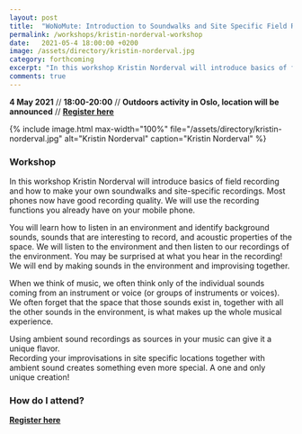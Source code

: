 ```yaml
---
layout: post
title:  "WoNoMute: Introduction to Soundwalks and Site Specific Field Recording with Kristin Norderval"
permalink: /workshops/kristin-norderval-workshop
date:   2021-05-4 18:00:00 +0200
image: /assets/directory/kristin-norderval.jpg
category: forthcoming
excerpt: "In this workshop Kristin Norderval will introduce basics of field recording and how to make your own soundwalks and site-specific recordings."
comments: true
---
```


**4 May 2021** // **18:00-20:00** // **Outdoors activity in Oslo, location will be announced** // <strong><a href="https://nettskjema.no/a/192772#/page/1">Register here</a></strong>

{% include image.html
max-width="100%" file="/assets/directory/kristin-norderval.jpg" alt="Kristin Norderval"
caption="Kristin Norderval" %}

### Workshop

In this workshop Kristin Norderval will introduce basics of field recording and how to make your own soundwalks and site-specific recordings. Most phones now have good recording quality.  We will use the recording functions you already have on your mobile phone. 

You will learn how to listen in an environment and identify background sounds, sounds that are interesting to record, and acoustic properties of the space. We will listen to the environment and then listen to our recordings of the environment. You may be surprised at what you hear in the recording! We will end by making sounds in the environment and improvising together.  

When we think of music, we often think only of the individual sounds coming from an instrument or voice (or groups of instruments or voices). We often forget that the space that those sounds exist in, together with all the other sounds in the environment, is what makes up the whole musical experience.  

Using ambient sound recordings as sources in your music can give it a unique flavor.  
Recording your improvisations in site specific locations together with ambient sound creates something even more special.  A one and only unique creation!   

### How do I attend?
<strong><a href="https://nettskjema.no/a/192772#/page/1">Register here</a></strong>

